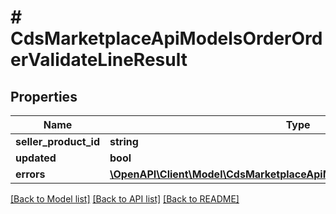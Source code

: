 # # CdsMarketplaceApiModelsOrderOrderValidateLineResult

## Properties

Name | Type | Description | Notes
------------ | ------------- | ------------- | -------------
**seller_product_id** | **string** |  | [optional]
**updated** | **bool** |  | [optional]
**errors** | [**\OpenAPI\Client\Model\CdsMarketplaceApiModelsOrderOrderValidateError[]**](CdsMarketplaceApiModelsOrderOrderValidateError.md) |  | [optional]

[[Back to Model list]](../../README.md#models) [[Back to API list]](../../README.md#endpoints) [[Back to README]](../../README.md)
